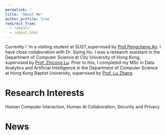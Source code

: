 ```yaml
---
permalink: /
title: "About Me"
author_profile: true
redirect_from: 
  - /about/
  - /about.html
---
```

Currently I 'm a visiting student at SUST,supervised by [Prof.Pengcheng An](https://anpengcheng.cn/). I have close collaboration with Dr. Siying Hu. I was a research assistant in the Department of Computer Science at City University of Hong Kong, supervised by [Prof. Zhicong Lu](https://www.cs.cityu.edu.hk/~zhiconlu/). Prior to this, I completed my MSc in Data Analytics and Artificial Intelligence in the Department of Computer Science at Hong Kong Baptist University, supervised by [Prof. Lu Zhang](https://www.comp.hkbu.edu.hk/~ericluzhang/).

Research Interests
======
Human Computer Interaction, Human AI Collaboration, Security and Privacy

News
======
